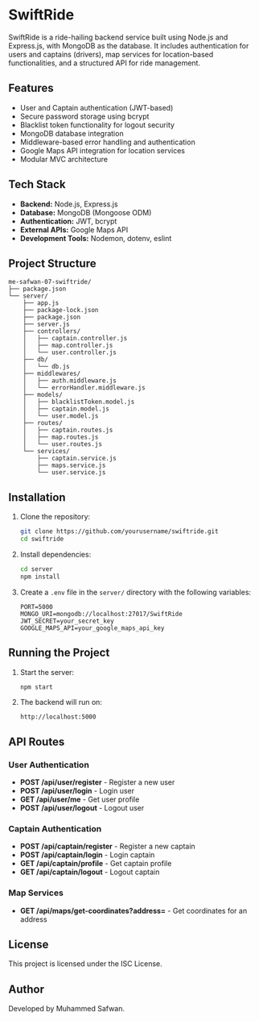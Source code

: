 # SwiftRide

SwiftRide is a ride-hailing backend service built using Node.js and Express.js, with MongoDB as the database. It includes authentication for users and captains (drivers), map services for location-based functionalities, and a structured API for ride management.

## Features

- User and Captain authentication (JWT-based)
- Secure password storage using bcrypt
- Blacklist token functionality for logout security
- MongoDB database integration
- Middleware-based error handling and authentication
- Google Maps API integration for location services
- Modular MVC architecture

## Tech Stack

- **Backend:** Node.js, Express.js
- **Database:** MongoDB (Mongoose ODM)
- **Authentication:** JWT, bcrypt
- **External APIs:** Google Maps API
- **Development Tools:** Nodemon, dotenv, eslint

## Project Structure

```
me-safwan-07-swiftride/
├── package.json
└── server/
    ├── app.js
    ├── package-lock.json
    ├── package.json
    ├── server.js
    ├── controllers/
    │   ├── captain.controller.js
    │   ├── map.controller.js
    │   └── user.controller.js
    ├── db/
    │   └── db.js
    ├── middlewares/
    │   ├── auth.middleware.js
    │   └── errorHandler.middleware.js
    ├── models/
    │   ├── blacklistToken.model.js
    │   ├── captain.model.js
    │   └── user.model.js
    ├── routes/
    │   ├── captain.routes.js
    │   ├── map.routes.js
    │   └── user.routes.js
    └── services/
        ├── captain.service.js
        ├── maps.service.js
        └── user.service.js
```

## Installation

1. Clone the repository:
   ```sh
   git clone https://github.com/yourusername/swiftride.git
   cd swiftride
   ```
2. Install dependencies:
   ```sh
   cd server
   npm install
   ```
3. Create a `.env` file in the `server/` directory with the following variables:
   ```env
   PORT=5000
   MONGO_URI=mongodb://localhost:27017/SwiftRide
   JWT_SECRET=your_secret_key
   GOOGLE_MAPS_API=your_google_maps_api_key
   ```

## Running the Project

1. Start the server:
   ```sh
   npm start
   ```
2. The backend will run on:
   ```
   http://localhost:5000
   ```

## API Routes

### User Authentication
- **POST /api/user/register** - Register a new user
- **POST /api/user/login** - Login user
- **GET /api/user/me** - Get user profile
- **POST /api/user/logout** - Logout user

### Captain Authentication
- **POST /api/captain/register** - Register a new captain
- **POST /api/captain/login** - Login captain
- **GET /api/captain/profile** - Get captain profile
- **GET /api/captain/logout** - Logout captain

### Map Services
- **GET /api/maps/get-coordinates?address=** - Get coordinates for an address

## License

This project is licensed under the ISC License.

## Author

Developed by Muhammed Safwan.

